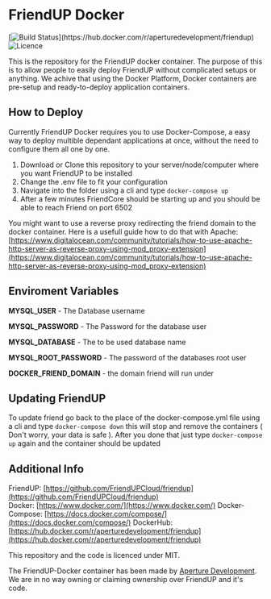 # FriendUP Docker

[![Build Status](https://tcci.aperture-development.de/app/rest/builds/buildType:(id:FriendUP_Docker)/statusIcon.svg)](https://hub.docker.com/r/aperturedevelopment/friendup) ![Licence](https://img.shields.io/badge/licence-MIT-brightgreen)

This is the repository for the FriendUP docker container. The purpose of this is to allow people to easily deploy FriendUP without complicated setups or anything. We achive that using the Docker Platform, Docker containers are pre-setup and ready-to-deploy application containers.

## How to Deploy

Currently FriendUP Docker requires you to use Docker-Compose, a easy way to deploy multible dependant applications at once, without the need to configure them all one by one.

1. Download or Clone this repository to your server/node/computer where you want FriendUP to be installed
2. Change the .env file to fit your configuration
3. Navigate into the folder using a cli and type ``docker-compose up``
4. After a few minutes FriendCore should be starting up and you should be able to reach Friend on port 6502

You might want to use a reverse proxy redirecting the friend domain to the docker container. Here is a usefull guide how to do that with Apache: [https://www.digitalocean.com/community/tutorials/how-to-use-apache-http-server-as-reverse-proxy-using-mod_proxy-extension](https://www.digitalocean.com/community/tutorials/how-to-use-apache-http-server-as-reverse-proxy-using-mod_proxy-extension)

## Enviroment Variables

**MYSQL_USER** - The Database username

**MYSQL_PASSWORD** - The Password for the database user

**MYSQL_DATABASE** - The to be used database name

**MYSQL_ROOT_PASSWORD** - The password of the databases root user

**DOCKER_FRIEND_DOMAIN** - the domain friend will run under

## Updating FriendUP

To update friend go back to the place of the docker-compose.yml file using a cli and type ``docker-compose down`` this will stop and remove the containers ( Don't worry, your data is safe ). After you done that just type ``docker-compose up`` again and the container should be updated

## Additional Info

FriendUP: [https://github.com/FriendUPCloud/friendup](https://github.com/FriendUPCloud/friendup)  
Docker: [https://www.docker.com/](https://www.docker.com/)
Docker-Compose: [https://docs.docker.com/compose/](https://docs.docker.com/compose/)
DockerHub: [https://hub.docker.com/r/aperturedevelopment/friendup](https://hub.docker.com/r/aperturedevelopment/friendup)
  
This repository and the code is licenced under MIT.  

The FriendUP-Docker container has been made by [Aperture Development](https://www.aperture-development.de/). We are in no way owning or claiming ownership over FriendUP and it's code.
